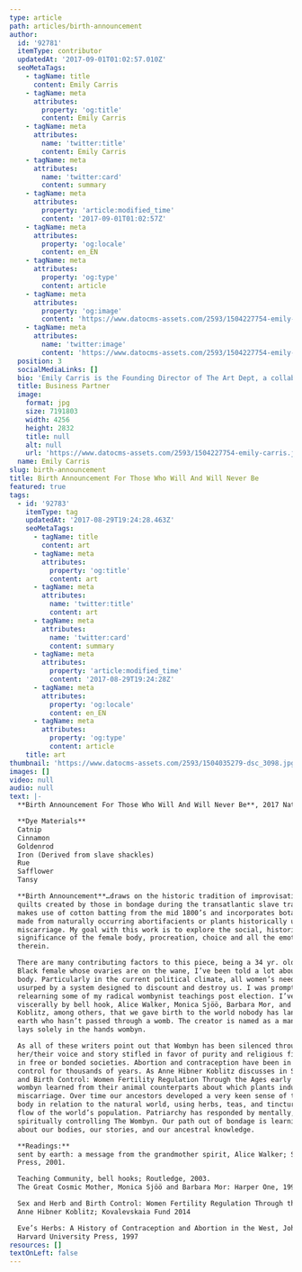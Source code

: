```yaml
---
type: article
path: articles/birth-announcement
author:
  id: '92781'
  itemType: contributor
  updatedAt: '2017-09-01T01:02:57.010Z'
  seoMetaTags:
    - tagName: title
      content: Emily Carris
    - tagName: meta
      attributes:
        property: 'og:title'
        content: Emily Carris
    - tagName: meta
      attributes:
        name: 'twitter:title'
        content: Emily Carris
    - tagName: meta
      attributes:
        name: 'twitter:card'
        content: summary
    - tagName: meta
      attributes:
        property: 'article:modified_time'
        content: '2017-09-01T01:02:57Z'
    - tagName: meta
      attributes:
        property: 'og:locale'
        content: en_EN
    - tagName: meta
      attributes:
        property: 'og:type'
        content: article
    - tagName: meta
      attributes:
        property: 'og:image'
        content: 'https://www.datocms-assets.com/2593/1504227754-emily-carris.jpg?'
    - tagName: meta
      attributes:
        name: 'twitter:image'
        content: 'https://www.datocms-assets.com/2593/1504227754-emily-carris.jpg?'
  position: 3
  socialMediaLinks: []
  bio: 'Emily Carris is the Founding Director of The Art Dept, a collaborative gallery and workshop space. She has a Bachelor''s in Education and Photography from Eugene Lang College at The New School (NY). She also holds a Master''s degree in Photography from University for the Creative Arts (UK). Her work exploring the personal and cultural legacy of slavery, and the Black female body, has been exhibited nationally and internationally. Emily currently lives and works in Philadelphia.'
  title: Business Partner
  image:
    format: jpg
    size: 7191803
    width: 4256
    height: 2832
    title: null
    alt: null
    url: 'https://www.datocms-assets.com/2593/1504227754-emily-carris.jpg?'
  name: Emily Carris
slug: birth-announcement
title: Birth Announcement For Those Who Will And Will Never Be
featured: true
tags:
  - id: '92783'
    itemType: tag
    updatedAt: '2017-08-29T19:24:28.463Z'
    seoMetaTags:
      - tagName: title
        content: art
      - tagName: meta
        attributes:
          property: 'og:title'
          content: art
      - tagName: meta
        attributes:
          name: 'twitter:title'
          content: art
      - tagName: meta
        attributes:
          name: 'twitter:card'
          content: summary
      - tagName: meta
        attributes:
          property: 'article:modified_time'
          content: '2017-08-29T19:24:28Z'
      - tagName: meta
        attributes:
          property: 'og:locale'
          content: en_EN
      - tagName: meta
        attributes:
          property: 'og:type'
          content: article
    title: art
thumbnail: 'https://www.datocms-assets.com/2593/1504035279-dsc_3098.jpg?'
images: []
video: null
audio: null
text: |-
  **Birth Announcement For Those Who Will And Will Never Be**, 2017 Naturally Dyed Silk, Antique Cotton batting, Cotton/Polyester Thread

  **Dye Materials**
  Catnip
  Cinnamon
  Goldenrod
  Iron (Derived from slave shackles)
  Rue
  Safflower
  Tansy

  **Birth Announcement**…draws on the historic tradition of improvisational protection
  quilts created by those in bondage during the transatlantic slave trade. The piece
  makes use of cotton batting from the mid 1800’s and incorporates botanical dyes
  made from naturally occurring abortifacients or plants historically used to induce
  miscarriage. My goal with this work is to explore the social, historical, and political
  significance of the female body, procreation, choice and all the emotional complexities
  therein.

  There are many contributing factors to this piece, being a 34 yr. old cis-gendered
  Black female whose ovaries are on the wane, I’ve been told a lot about myself and my
  body. Particularly in the current political climate, all women’s needs continue to be
  usurped by a system designed to discount and destroy us. I was prompted to begin
  relearning some of my radical wombynist teachings post election. I’ve been reminded
  viscerally by bell hook, Alice Walker, Monica Sjöö, Barbara Mor, and Anne Hibner
  Koblitz, among others, that we gave birth to the world nobody has landed on this
  earth who hasn’t passed through a womb. The creator is named as a man but creation
  lays solely in the hands wombyn.

  As all of these writers point out that Wombyn has been silenced through out history,
  her/their voice and story stifled in favor of purity and religious fidelity that governs us
  in free or bonded societies. Abortion and contraception have been in a wombyn’s
  control for thousands of years. As Anne Hibner Koblitz discusses in Sex and Herb
  and Birth Control: Women Fertility Regulation Through the Ages early agrarian
  wombyn learned from their animal counterparts about which plants induced
  miscarriage. Over time our ancestors developed a very keen sense of the wombyn’s
  body in relation to the natural world, using herbs, teas, and tinctures to control the
  flow of the world’s population. Patriarchy has responded by mentally, physically, and
  spiritually controlling The Wombyn. Our path out of bondage is learning all we can
  about our bodies, our stories, and our ancestral knowledge.

  **Readings:**
  sent by earth: a message from the grandmother spirit, Alice Walker; Seven Stories
  Press, 2001.

  Teaching Community, bell hooks; Routledge, 2003.
  The Great Cosmic Mother, Monica Sjöö and Barbara Mor: Harper One, 1991

  Sex and Herb and Birth Control: Women Fertility Regulation Through the Ages,
  Anne Hibner Koblitz; Kovalevskaia Fund 2014

  Eve’s Herbs: A History of Contraception and Abortion in the West, John M. Riddle:
  Harvard University Press, 1997
resources: []
textOnLeft: false
---
```


